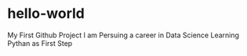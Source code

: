 # hello-world
My First Github Project
I am Persuing a career in  Data Science
Learning Pythan as First Step
